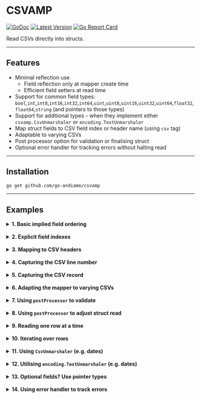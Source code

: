 # CSVAMP
[![GoDoc](https://godoc.org/github.com/go-andiamo/csvamp?status.svg)](https://pkg.go.dev/github.com/go-andiamo/csvamp)
[![Latest Version](https://img.shields.io/github/v/tag/go-andiamo/csvamp.svg?sort=semver&style=flat&label=version&color=blue)](https://github.com/go-andiamo/csvamp/releases)
[![Go Report Card](https://goreportcard.com/badge/github.com/go-andiamo/csvamp)](https://goreportcard.com/report/github.com/go-andiamo/csvamp)

Read CSVs directly into structs.

---

## Features

- Minimal reflection use
  - Field reflection only at mapper create time
  - Efficient field setters at read time
- Support for common field types: `bool`,`int`,`int8`,`int16`,`int32`,`int64`,`uint`,`uint8`,`uint16`,`uint32`,`uint64`,`float32`,`float64`,`string` (and pointers to those types)
- Support for additional types - when they implement either `csvamp.CsvUnmarshaler` or `encoding.TextUnmarshaler`
- Map struct fields to CSV field index or header name (using `csv` tag)
- Adaptable to varying CSVs
- Post processor option for validation or finalising struct
- Optional error handler for tracking errors without halting read

---

## Installation

```bash
go get github.com/go-andiamo/csvamp
```

---

## Examples

<details>
    <summary><strong>1. Basic implied field ordering</strong></summary>

Without specifying any `csv` tags on struct fields, the order of the struct fields implies the CSV field order...

```go
package main

import (
    "fmt"
    "github.com/go-andiamo/csvamp"
    "strings"
)

type Record struct {
    FirstName string
    LastName  string
    Age       int
}

var mapper = csvamp.MustNewMapper[Record]()

func main() {
    const data = `First name,Last name,Age
Frodo,Baggins,50
Samwise,Gamgee,38
Aragorn,Elessar,87
Legolas,Greenleaf,2931
Gandalf,The Grey,24000`

    r := mapper.Reader(strings.NewReader(data), nil)
    recs, err := r.ReadAll()
    if err != nil {
        panic(err)
    }
    fmt.Printf("%+v\n", recs)
}
```

[try on go-playground](https://go.dev/play/p/1A3tsYXcEgP)

</details><br>

<details>
    <summary><strong>2. Explicit field indexes</strong></summary>

You can specify the actual CSV field indexes using the `csv` tag...

```go
package main

import (
    "fmt"
    "github.com/go-andiamo/csvamp"
    "strings"
)

type Record struct {
    Age       int    `csv:"[3]"`
    LastName  string `csv:"[2]"`
    FirstName string `csv:"[1]"`
}

var mapper = csvamp.MustNewMapper[Record]()

func main() {
    const data = `First name,Last name,Age
Frodo,Baggins,50
Samwise,Gamgee,38
Aragorn,Elessar,87
Legolas,Greenleaf,2931
Gandalf,The Grey,24000`

    r := mapper.Reader(strings.NewReader(data), nil)
    recs, err := r.ReadAll()
    if err != nil {
        panic(err)
    }
    fmt.Printf("%+v\n", recs)
}
```

[try on go-playground](https://go.dev/play/p/p9Lc8mMe5Ic)

</details><br>

<details>
    <summary><strong>3. Mapping to CSV headers</strong></summary>

You can use the `csv` tag to map struct fields to explicit CSV headers...

```go
package main

import (
    "fmt"
    "github.com/go-andiamo/csvamp"
    "strings"
)

type Record struct {
    Age       int    `csv:"Age"`
    LastName  string `csv:"Last name"`
    FirstName string `csv:"First name"`
}

var mapper = csvamp.MustNewMapper[Record]()

func main() {
    const data = `First name,Last name,Age
Frodo,Baggins,50
Samwise,Gamgee,38
Aragorn,Elessar,87
Legolas,Greenleaf,2931
Gandalf,The Grey,24000`

    r := mapper.Reader(strings.NewReader(data), nil)
    recs, err := r.ReadAll()
    if err != nil {
        panic(err)
    }
    fmt.Printf("%+v\n", recs)
}
```

[try on go-playground](https://go.dev/play/p/OvowRsJnCUE)

</details><br>

<details>
    <summary><strong>4. Capturing the CSV line number</strong></summary>

You can use a special `csv` tag to capture the CSV line number into the struct...

```go
package main

import (
    "fmt"
    "github.com/go-andiamo/csvamp"
    "strings"
)

type Record struct {
    Line      int `csv:"[line]"`
    FirstName string
    LastName  string
    Age       int
}

var mapper = csvamp.MustNewMapper[Record]()

func main() {
    const data = `First name,Last name,Age
Frodo,Baggins,50
Samwise,Gamgee,38
Aragorn,Elessar,87
Legolas,Greenleaf,2931
Gandalf,The Grey,24000`

    r := mapper.Reader(strings.NewReader(data), nil)
    recs, err := r.ReadAll()
    if err != nil {
        panic(err)
    }
    fmt.Printf("%+v\n", recs)
}
```

[try on go-playground](https://go.dev/play/p/ZVrBXm7-VsP)

</details><br>

<details>
    <summary><strong>5. Capturing the CSV record</strong></summary>

You can use a special `csv` tag to capture the CSV record (line) into the struct...

```go
package main

import (
    "fmt"
    "github.com/go-andiamo/csvamp"
    "strings"
)

type Record struct {
    Raw       []string `csv:"[raw]"`
    FirstName string
    LastName  string
    Age       int
}

var mapper = csvamp.MustNewMapper[Record]()

func main() {
    const data = `First name,Last name,Age
Frodo,Baggins,50
Samwise,Gamgee,38
Aragorn,Elessar,87
Legolas,Greenleaf,2931
Gandalf,The Grey,24000`

    r := mapper.Reader(strings.NewReader(data), nil)
    recs, err := r.ReadAll()
    if err != nil {
        panic(err)
    }
    fmt.Printf("%+v\n", recs)
}
```

[try on go-playground](https://go.dev/play/p/TBDZCvZBRvv)

</details><br>

<details>
    <summary><strong>6. Adapting the mapper to varying CSVs</strong></summary>

Sometimes, your CSV won't always arrive in the format you're expecting - the mapper can adapt to that...

```go
package main

import (
    "fmt"
    "github.com/go-andiamo/csvamp"
    "strings"
)

type Record struct {
    FirstName string
    LastName  string
    Age       int
}

var mapper = csvamp.MustNewMapper[Record]()

func main() {
    const sample1 = `First name,Last name,Age
Frodo,Baggins,50
Samwise,Gamgee,38
Aragorn,Elessar,87
Legolas,Greenleaf,2931
Gandalf,The Grey,24000`
    const sample2 = `Age,First name,Last name
50,Frodo,Baggins
38,Samwise,Gamgee
87,Aragorn,Elessar
2931,Legolas,Greenleaf
24000,Gandalf,The Grey`

    recs, err := mapper.Reader(strings.NewReader(sample1), nil).ReadAll()
    if err != nil {
        panic(err)
    }
    fmt.Printf("%+v\n", recs)

    m2, err := mapper.Adapt(false, csvamp.OverrideMappings{
        {
            FieldName:    "FirstName",
            CsvFieldName: "First name",
        },
        {
            FieldName:    "LastName",
            CsvFieldName: "Last name",
        },
        {
            FieldName:    "Age",
            CsvFieldName: "Age",
        },
    })
    if err != nil {
        panic(err)
    }
    recs, err = m2.Reader(strings.NewReader(sample2), nil).ReadAll()
    if err != nil {
        panic(err)
    }
    fmt.Printf("%+v\n", recs)
}
```

[try on go-playground](https://go.dev/play/p/xcNunZOCcL8)

</details><br>

<details>
    <summary><strong>7. Using <code>postProcessor</code> to validate</strong></summary>

You can use the `postProcessor` to validate records...

```go
package main

import (
    "fmt"
    "github.com/go-andiamo/csvamp"
    "strings"
)

type Record struct {
    Line      int `csv:"[line]"`
    FirstName string
    LastName  string
    Age       int
}

var mapper = csvamp.MustNewMapper[Record]()

func main() {
    const data = `First name,Last name,Age
Frodo,Baggins,50
Samwise,Gamgee,38
Aragorn,Elessar,87
Legolas,Greenleaf,2931
Gandalf,The Grey,24000`

    r := mapper.Reader(strings.NewReader(data), func(row *Record) error {
        if row.Age > 200 {
            return fmt.Errorf("age is too high - on line %d", row.Line)
        }
        return nil
    })
    recs, err := r.ReadAll()
    if err != nil {
        panic(err)
    }
    fmt.Printf("%+v\n", recs)
}
```

[try on go-playground](https://go.dev/play/p/AFgn9Dy7YAd)

</details><br>

<details>
    <summary><strong>8. Using <code>postProcessor</code> to adjust struct read</strong></summary>

Sometimes, some fields are calculated - you can exclude them from being read using `csv:"-"` and then fill them in using a `postProcessor`...

```go
package main

import (
    "fmt"
    "github.com/go-andiamo/csvamp"
    "strings"
)

type Record struct {
    FirstName string
    LastName  string
    Age       int
    AgeInDays int `csv:"-"`
}

var mapper = csvamp.MustNewMapper[Record]()

func main() {
    const data = `First name,Last name,Age
Frodo,Baggins,50
Samwise,Gamgee,38
Aragorn,Elessar,87
Legolas,Greenleaf,2931
Gandalf,The Grey,24000`

    r := mapper.Reader(strings.NewReader(data), func(row *Record) error {
        row.AgeInDays = row.Age * 365
        return nil
    })
    recs, err := r.ReadAll()
    if err != nil {
        panic(err)
    }
    fmt.Printf("%+v\n", recs)
}
```

[try on go-playground](https://go.dev/play/p/h0gSN5CZ3Df)

</details><br>

<details>
    <summary><strong>9. Reading one row at a time</strong></summary>

```go
package main

import (
    "fmt"
    "github.com/go-andiamo/csvamp"
    "io"
    "strings"
)

type Record struct {
    FirstName string
    LastName  string
    Age       int
}

var mapper = csvamp.MustNewMapper[Record]()

func main() {
    const data = `First name,Last name,Age
Frodo,Baggins,50
Samwise,Gamgee,38
Aragorn,Elessar,87
Legolas,Greenleaf,2931
Gandalf,The Grey,24000`

    r := mapper.Reader(strings.NewReader(data), nil)

    for {
        record, err := r.Read()
        if err == io.EOF {
            break
        } else if err != nil {
            panic(err)
        }
        fmt.Printf("%+v\n", record)
}
}
```

[try on go-playground](https://go.dev/play/p/Vot_iCJv1MX)

</details><br>

<details>
    <summary><strong>10. Iterating over rows</strong></summary>

```go
package main

import (
    "fmt"
    "github.com/go-andiamo/csvamp"
    "strings"
)

type Record struct {
    FirstName string
    LastName  string
    Age       int
}

var mapper = csvamp.MustNewMapper[Record]()

func main() {
    const data = `First name,Last name,Age
Frodo,Baggins,50
Samwise,Gamgee,38
Aragorn,Elessar,87
Legolas,Greenleaf,2931
Gandalf,The Grey,24000`

    r := mapper.Reader(strings.NewReader(data), nil)

    err := r.Iterate(func(record Record) (bool, error) {
        fmt.Printf("%+v\n", record)
        return true, nil
    })
    if err != nil {
        panic(err)
    }
}
```

[try on go-playground](https://go.dev/play/p/smNxzXmIlel)

</details><br>

<details>
    <summary><strong>11. Using <code>CsvUnmarshaler</code> (e.g. dates)</strong></summary>

CSVs come in all flavours - and dates (which `csvamp` doesn't handle natively) come in varying formats.  Use types that implement `csvamp.CsvUnmarshaler` to resolve this...

```go
package main

import (
    "fmt"
    "github.com/go-andiamo/csvamp"
    "strings"
    "time"
)

type DOB time.Time

func (d *DOB) UnmarshalCSV(val string, record []string) error {
    dt, err := time.Parse("2006-01-02", val)
    if err != nil {
        return err
    }
    *d = DOB(dt)
    return nil
}

type Record struct {
    FirstName string
    LastName  string
    DOB       DOB
}

var mapper = csvamp.MustNewMapper[Record]()

func main() {
    const data = `First name,Last name,Date Of Birth
Frodo,Baggins,2968-09-22
Samwise,Gamgee,2980-04-06
Aragorn,Elessar,2931-03-01`

    r := mapper.Reader(strings.NewReader(data), nil)
    err := r.Iterate(func(record Record) (bool, error) {
        fmt.Printf("Name: %s %s\n", record.FirstName, record.LastName)
        fmt.Printf(" DOB: %s\n", time.Time(record.DOB).Format("Mon, 02 Jan 2006"))
        return true, nil
    })
    if err != nil {
        panic(err)
    }
}
```

[try on go-playground](https://go.dev/play/p/sCBMdYV2bM4)

</details><br>

<details>
    <summary><strong>12. Utilising <code>encoding.TextUnmarshaler</code> (e.g. dates)</strong></summary>

`csvamp` only supports 'primitive' types - but, fortunately, many additional types support the `encoding.TextUnmarshaler` interface - 
this can be utilised.  The following example utilises the fact that `time.Time` implements the `encoding.TextUnmarshaler` interface...

```go
package main

import (
    "fmt"
    "github.com/go-andiamo/csvamp"
    "strings"
    "time"
)

type Record struct {
    FirstName string
    LastName  string
    DOB       time.Time
}

var mapper = csvamp.MustNewMapper[Record]()

func main() {
    const data = `First name,Last name,Date Of Birth
Frodo,Baggins,2968-09-22T00:00:00Z
Samwise,Gamgee,2980-04-06T00:00:00Z
Aragorn,Elessar,2931-03-01T00:00:00Z`

    r := mapper.Reader(strings.NewReader(data), nil)
    err := r.Iterate(func(record Record) (bool, error) {
        fmt.Printf("Name: %s %s\n", record.FirstName, record.LastName)
        fmt.Printf(" DOB: %s\n", time.Time(record.DOB).Format("Mon, 02 Jan 2006"))
        return true, nil
    })
    if err != nil {
        panic(err)
    }
}
```

[try on go-playground](https://go.dev/play/p/yr6LrgCfOVj)

</details><br>

<details>
    <summary><strong>13. Optional fields? Use pointer types</strong></summary>

When a struct field is a pointer type, `csvamp` treats it as optional - if the corresponding CSV field is empty - it is treated as not there at all...

```go
package main

import (
    "fmt"
    "github.com/go-andiamo/csvamp"
    "strings"
)

type Record struct {
    FirstName string
    LastName  string
    Age       *int
}

var mapper = csvamp.MustNewMapper[Record]()

func main() {
    const data = `First name,Last name,Age
Frodo,Baggins,50
Samwise,Gamgee,38
Aragorn,Elessar,87
Legolas,Greenleaf,
Gandalf,The Grey,`

    r := mapper.Reader(strings.NewReader(data), nil)
    err := r.Iterate(func(record Record) (bool, error) {
        fmt.Printf("Name: %s %s\n", record.FirstName, record.LastName)
        if record.Age != nil {
            fmt.Printf("Age: %d\n", *record.Age)
        } else {
            fmt.Printf("Age: %s\n", "(unknown)")
        }
        return true, nil
    })
    if err != nil {
        panic(err)
    }
}
```

[try on go-playground](https://go.dev/play/p/Ppw0ZoBZwwp)

</details><br>

<details>
    <summary><strong>14. Using error handler to track errors</strong></summary>

When using `ReadAll()` (or `Iterate()`) you may not want to halt when an error is encountered... 

```go
package main

import (
    "fmt"
    "github.com/go-andiamo/csvamp"
    "strings"
)

type Record struct {
    FirstName string
    LastName  string
    Age       int
}

var mapper = csvamp.MustNewMapper[Record]()

func main() {
    const data = `First name,Last name,Age
Frodo,Baggins,not a number!
Samwise,Gamgee,38
Aragorn,Elessar,not a number!
Legolas,Greenleaf,2931
Gandalf,The Grey,24000`

    eh := &errorHandler{}
    r := mapper.Reader(strings.NewReader(data), nil).WithErrorHandler(eh)
    recs, err := r.ReadAll()
    if err != nil {
        panic(err)
    }
    fmt.Printf("%+v\n", recs)

    fmt.Printf("Found %d errors\n", len(eh.errs))
    for i, err := range eh.errs {
        fmt.Printf("Line %d: %s\n", eh.lines[i], err)
    }
}

type errorHandler struct {
    errs  []error
    lines []int
}

func (eh *errorHandler) Handle(err error, line int) error {
    eh.errs = append(eh.errs, err)
    eh.lines = append(eh.lines, line)
    return nil
}
```

</details><br>
